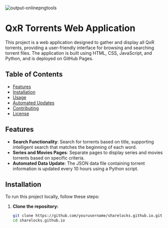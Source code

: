 ![output-onlinepngtools](https://github.com/user-attachments/assets/63897e5e-dc57-4d87-b230-bccfdddd2af5) 
# QxR Torrents Web Application

This project is a web application designed to gather and display all QxR torrents, providing a user-friendly interface for browsing and searching torrent files. The application is built using HTML, CSS, JavaScript, and Python, and is deployed on GitHub Pages.

## Table of Contents

- [Features](#features)
- [Installation](#installation)
- [Usage](#usage)
- [Automated Updates](#automated-updates)
- [Contributing](#contributing)
- [License](#license)

## Features

- **Search Functionality**: Search for torrents based on title, supporting intelligent search that matches the beginning of each word.
- **Series and Movies Pages**: Separate pages to display series and movies torrents based on specific criteria.
- **Automated Data Update**: The JSON data file containing torrent information is updated every 10 hours using a Python script.

## Installation

To run this project locally, follow these steps:

1. **Clone the repository:**
   ```bash
   git clone https://github.com/yourusername/sharelocks.github.io.git
   cd sharelocks.github.io
